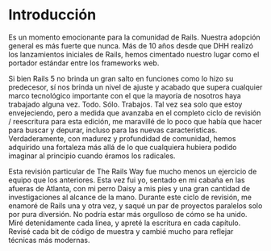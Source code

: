 # Introducción

Es un momento emocionante para la comunidad de Rails. Nuestra adopción general es más fuerte que nunca. Más de 10 años desde que DHH realizó los lanzamientos iniciales de Rails, hemos cimentado nuestro lugar como el portador estándar entre los frameworks web.

Si bien Rails 5 no brinda un gran salto en funciones como lo hizo su predecesor, sí nos brinda un nivel de ajuste y acabado que supera cualquier marco tecnológico importante con el que la mayoría de nosotros haya trabajado alguna vez. Todo. Sólo. Trabajos. Tal vez sea solo que estoy envejeciendo, pero a medida que avanzaba en el completo ciclo de revisión / reescritura para esta edición, me maravillé de lo poco que había que hacer para buscar y depurar, incluso para las nuevas características. Verdaderamente, con madurez y profundidad de comunidad, hemos adquirido una fortaleza más allá de lo que cualquiera hubiera podido imaginar al principio cuando éramos los radicales.

Esta revisión particular de The Rails Way fue mucho menos un ejercicio de equipo que los anteriores. Esta vez fui yo, sentado en mi cabaña en las afueras de Atlanta, con mi perro Daisy a mis pies y una gran cantidad de investigaciones al alcance de la mano. Durante este ciclo de revisión, me enamoré de Rails una y otra vez, y saqué un par de proyectos paralelos solo por pura diversión. No podría estar más orgulloso de cómo se ha unido. Miré detenidamente cada línea, y apreté la escritura en cada capítulo. Revisé cada bit de código de muestra y cambié mucho para reflejar técnicas más modernas.



